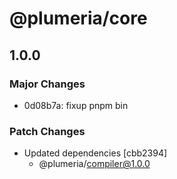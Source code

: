 # @plumeria/core

## 1.0.0

### Major Changes

- 0d08b7a: fixup pnpm bin

### Patch Changes

- Updated dependencies [cbb2394]
  - @plumeria/compiler@1.0.0

